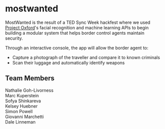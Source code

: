 # mostwanted
MostWanted is the result of a TED Sync Week hackfest where we used <a href="https://www.projectoxford.ai/">Project Oxford</a>'s facial recognition and machine learning APIs to begin building a modular system that helps border control agents maintain security. 
<p>
Through an interactive console, the app will allow the border agent to:
<ul>
<li>Capture a photograph of the traveller and compare it to known criminals
<li>Scan their luggage and automatically identify weapons
</ul>

<p>

<h2>Team Members</h2>
Nathalie Goh-Livorness<br>
Marc Kuperstein<br>
Sofya Shinkareva<br>
Kelsey Huebner<br>
Simon Powell<br>
Giovanni Marchetti<br>
Dale Linneman<br>


